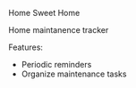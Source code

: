 Home Sweet Home

Home maintanence tracker

Features:
- Periodic reminders
- Organize maintenance tasks